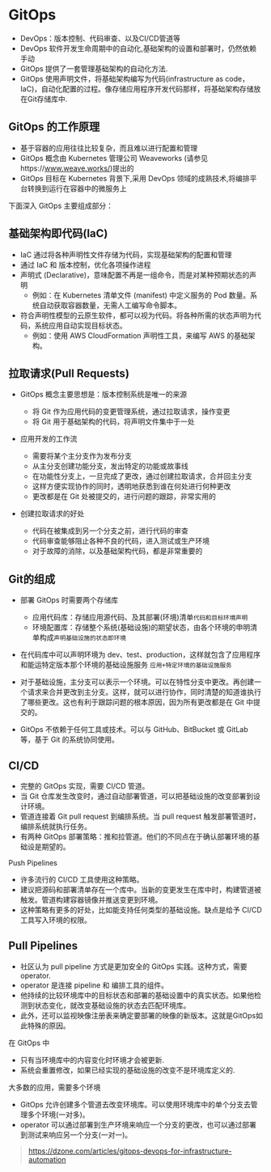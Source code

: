 # GitOps

- DevOps：版本控制、代码审查、以及CI/CD管道等
- DevOps 软件开发生命周期中的自动化,基础架构的设置和部署时，仍然依赖手动
- GitOps 提供了一套管理基础架构的自动化方法.
- GitOps 使用声明文件，将基础架构编写为代码(infrastructure as code，IaC)，自动化配置的过程。像存储应用程序开发代码那样，将基础架构存储放在Git存储库中.

## GitOps 的工作原理

- 基于容器的应用往往比较复杂，而且难以进行配置和管理
- GitOps 概念由 Kubernetes 管理公司 Weaveworks (请参见https://www.weave.works/)提出的
- GitOps 目标在 Kubernetes 背景下,采用 DevOps 领域的成熟技术,将编排平台转换到运行在容器中的微服务上

下面深入 GitOps 主要组成部分：

## 基础架构即代码(IaC)

- IaC 通过将各种声明性文件存储为代码，实现基础架构的配置和管理
- 通过 IaC 和 版本控制，优化各项操作进程
- 声明式 (Declarative)，意味配置不再是一组命令，而是对某种预期状态的声明
  - 例如：在 Kubernetes 清单文件 (manifest) 中定义服务的 Pod 数量。系统自动获取容器数量，无需人工编写命令脚本。
- 符合声明性模型的云原生软件，都可以视为代码。将各种所需的状态声明为代码，系统应用自动实现目标状态。
  - 例如：使用 AWS CloudFormation 声明性工具，来编写 AWS 的基础架构。

## 拉取请求(Pull Requests)

- GitOps 概念主要思想是：版本控制系统是唯一的来源
  - 将 Git 作为应用代码的变更管理系统，通过拉取请求，操作变更
  - 将 Git 用于基础架构的代码，将声明文件集中于一处

- 应用开发的工作流
  - 需要将某个主分支作为发布分支
  - 从主分支创建功能分支，发出特定的功能或故事线
  - 在功能性分支上，一旦完成了更改，通过创建拉取请求，合并回主分支
  - 这样方便实现协作的同时，透明地获悉到谁在何处进行何种更改
  - 更改都是在 Git 处被提交的，进行问题的跟踪，非常实用的

- 创建拉取请求的好处
  - 代码在被集成到另一个分支之前，进行代码的审查
  - 代码审查能够阻止各种不良的代码，进入测试或生产环境
  - 对于故障的消除，以及基础架构代码，都是非常重要的

## Git的组成

- 部署 GitOps 时需要两个存储库
  - 应用代码库：存储应用源代码、及其部署(环境)清单`代码和目标环境声明`
  - 环境配置库：存储整个系统(基础设施)的期望状态，由各个环境的申明清单构成`声明基础设施的状态即环境`

- 在代码库中可以声明环境为 dev、test、production，这样就包含了应用程序和能运特定版本那个环境的基础设施服务
`应用+特定环境的基础设施服务`
- 对于基础设施，主分支可以表示一个环境。可以在特性分支中更改。再创建一个请求来合并更改到主分支。这样，就可以进行协作，同时清楚的知道谁执行了哪些更改。这也有利于跟踪问题的根本原因，因为所有更改都是在 Git 中提交的。

- GitOps 不依赖于任何工具或技术。可以与 GitHub、BitBucket 或 GitLab 等，基于 Git 的系统协同使用。

## CI/CD

- 完整的 GitOps 实现，需要 CI/CD 管道。
- 当 Git 仓库发生改变时，通过自动部署管道，可以把基础设施的改变部署到设计环境。
- 管道连接着 Git pull request 到编排系统。当 pull request 触发部署管道时，编排系统就执行任务。
- 有两种 GitOps 部署策略：推和拉管道。他们的不同点在于确认部署环境的基础设是期望的。

Push Pipelines

- 许多流行的 CI/CD 工具使用这种策略。
- 建议把源码和部署清单存在一个库中。当新的变更发生在库中时，构建管道被触发。管道构建容器镜像并推送变更到环境。
- 这种策略有更多的好处，比如能支持任何类型的基础设施。缺点是给予 CI/CD 工具写入环境的权限。

## Pull Pipelines

- 社区认为 pull pipeline 方式是更加安全的 GitOps 实践。这种方式，需要 operator.
- operator 是连接 pipeline 和 编排工具的组件。
- 他持续的比较环境库中的目标状态和部署的基础设置中的真实状态。如果他检测到状态变化，就改变基础设施的状态去匹配环境库。
- 此外，还可以监视映像注册表来确定要部署的映像的新版本。这就是GitOps如此特殊的原因。

在 GitOps 中

- 只有当环境库中的内容变化时环境才会被更新.
- 系统会重置修改，如果已经实现的基础设施的改变不是环境库定义的.

大多数的应用，需要多个环境

- GitOps 允许创建多个管道去改变环境库。可以使用环境库中的单个分支去管理多个环境(一对多)。
- operator 可以通过部署到生产环境来响应一个分支的更改，也可以通过部署到测试来响应另一个分支(一对一)。

>https://dzone.com/articles/gitops-devops-for-infrastructure-automation
